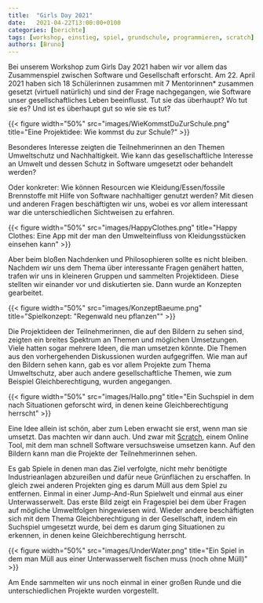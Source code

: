 ```yaml
---
title:  "Girls Day 2021"
date:   2021-04-22T13:00:00+0100
categories: [berichte]
tags: [workshop, einstieg, spiel, grundschule, programmieren, scratch]
authors: [Bruno]
---
```

Bei unserem Workshop zum Girls Day 2021 haben wir vor allem das Zusammenspiel zwischen Software und Gesellschaft erforscht.
Am 22. April 2021 haben sich 18 Schülerinnen zusammen mit 7 Mentorinnen\* zusammen gesetzt (virtuell natürlich) und sind
der Frage nachgegangen, wie Software unser gesellschaftliches Leben beeinflusst. Tut sie das überhaupt? Wo tut sie es?
Und ist es überhaupt gut so wie sie es tut?

{{< figure width="50%" src="images/WieKommstDuZurSchule.png" title="Eine Projektidee: Wie kommst du zur Schule?" >}}

Besonderes Interesse zeigten die Teilnehmerinnen an den Themen Umweltschutz und Nachhaltigkeit. Wie kann das
gesellschaftliche Interesse an Umwelt und dessen Schutz in Software umgesetzt oder behandelt werden?

Oder konkreter: Wie können Resourcen wie Kleidung/Essen/fossile Brennstoffe mit Hilfe von Software nachhaltiger genutzt werden? Mit diesen
und anderen Fragen beschäftigten wir uns, wobei es vor allem interessant war die unterschiedlichen Sichtweisen zu erfahren.

{{< figure width="50%" src="images/HappyClothes.png" title="Happy Clothes: Eine App mit der man den Umwelteinfluss von Kleidungsstücken einsehen kann" >}}

Aber beim bloßen Nachdenken und Philosophieren sollte es nicht bleiben. Nachdem wir uns dem Thema über interessante
Fragen genähert hatten, trafen wir uns in kleineren Gruppen und sammelten Projektideen. Diese stellten wir einander vor und diskutierten sie.
Dann wurde an Konzepten gearbeitet.

{{< figure width="50%" src="images/KonzeptBaeume.png" title="Spielkonzept: \"Regenwald neu pflanzen\"" >}}

Die Projektideen der Teilnehmerinnen, die auf den Bildern zu sehen sind, zeigten ein breites Spektrum an Themen und möglichen
Umsetzungen. Viele hatten sogar mehrere Ideen, die man umsetzen könnte. Die Themen aus den vorhergehenden Diskussionen
wurden aufgegriffen. Wie man auf den Bildern sehen kann, gab es vor allem Projekte zum Thema Umweltschutz, aber auch andere
gesellschaftliche Themen, wie zum Beispiel Gleichberechtigung, wurden angegangen.

{{< figure width="50%" src="images/Hallo.png" title="Ein Suchspiel in dem nach Situationen geforscht wird, in denen keine Gleichberechtigung herrscht" >}}

Eine Idee allein ist schön, aber zum Leben erwacht sie erst, wenn man sie umsetzt. Das machten wir dann auch. Und zwar mit [Scratch](https://scratch.mit.edu/),
einem Online Tool, mit dem man schnell Software versuchsweise umsetzen kann.
Auf den Bildern kann man die Projekte der Teilnehmerinnen sehen.

Es gab Spiele in denen man das Ziel verfolgte, nicht mehr benötigte Industrieanlagen abzureißen und dafür neue Grünflächen zu erschaffen. In gleich
zwei anderen Projekten ging es darum Müll aus dem Spiel zu entfernen. Einmal in einer Jump-And-Run Spielwelt und einmal aus einer Unterwasserwelt.
Das erste Bild zeigt ein Fragespiel bei dem über Fragen auf mögliche Umweltfolgen hingewiesen wird. Wieder andere beschäftigten sich mit dem Thema
Gleichberechtigung in der Gesellschaft, indem ein Suchspiel umgesetzt wurde, bei dem es darum ging Situationen zu erkennen, in denen keine Gleichberechtigung herrscht.

{{< figure width="50%" src="images/UnderWater.png" title="Ein Spiel in dem man Müll aus einer Unterwasserwelt fischen muss (noch ohne Müll)" >}}

Am Ende sammelten wir uns noch einmal in einer großen Runde und die unterschiedlichen Projekte wurden vorgestellt.
